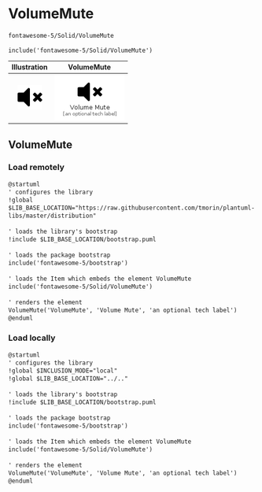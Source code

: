 # VolumeMute


```text
fontawesome-5/Solid/VolumeMute
```

```text
include('fontawesome-5/Solid/VolumeMute')
```



| Illustration | VolumeMute |
| :---: | :---: |
| ![illustration for Illustration](../../fontawesome-5/Solid/VolumeMute.png) | ![illustration for VolumeMute](../../fontawesome-5/Solid/VolumeMute.Local.png) |




## VolumeMute

### Load remotely
```plantuml
@startuml
' configures the library
!global $LIB_BASE_LOCATION="https://raw.githubusercontent.com/tmorin/plantuml-libs/master/distribution"

' loads the library's bootstrap
!include $LIB_BASE_LOCATION/bootstrap.puml

' loads the package bootstrap
include('fontawesome-5/bootstrap')

' loads the Item which embeds the element VolumeMute
include('fontawesome-5/Solid/VolumeMute')

' renders the element
VolumeMute('VolumeMute', 'Volume Mute', 'an optional tech label')
@enduml
```

### Load locally
```plantuml
@startuml
' configures the library
!global $INCLUSION_MODE="local"
!global $LIB_BASE_LOCATION="../.."

' loads the library's bootstrap
!include $LIB_BASE_LOCATION/bootstrap.puml

' loads the package bootstrap
include('fontawesome-5/bootstrap')

' loads the Item which embeds the element VolumeMute
include('fontawesome-5/Solid/VolumeMute')

' renders the element
VolumeMute('VolumeMute', 'Volume Mute', 'an optional tech label')
@enduml
```

